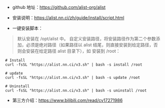 
- github 地址：https://github.com/alist-org/alist

- 安装说明：https://alist.nn.ci/zh/guide/install/script.html

- 一键安装脚本：

> 默认安装在 /opt/alist 中。 自定义安装路径，将安装路径作为第二个参数添加，必须是绝对路径（如果路径以 alist 结尾，则直接安装到给定路径，否则会安装在给定路径 alist 目录下），如 安装到 /root：

```
# Install
curl -fsSL "https://alist.nn.ci/v3.sh" | bash -s install /root

# update
curl -fsSL "https://alist.nn.ci/v3.sh" | bash -s update /root

# Uninstall
curl -fsSL "https://alist.nn.ci/v3.sh" | bash -s uninstall /root
```

- 第三方介绍：https://www.bilibili.com/read/cv17271986